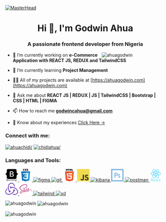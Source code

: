 [![MasterHead](https://www.digitalsolutionservices.com/img/services/website1.gif)](https://ahuagodwin.com)
<h1 align="center">Hi 👋, I'm Godwin Ahua</h1>
<h3 align="center">A passionate frontend developer from Nigeria</h3>

<img align="right" width="200" src="https://miro.medium.com/max/1360/0*7Q3yvSIv_t0ioJ-Z.gif" alt="ahuagodwin" />


- 🔭 I’m currently working on **e-Commerce Application with REACT JS, REDUX and TailwindCSS**

- 🌱 I’m currently learning **Project Management**

- 👨‍💻 All of my projects are available at [https://ahuagodwin.com](https://ahuagodwin.com)

- 💬 Ask me about **REACT JS | REDUX | JS | TailwindCSS | Bootstrap | CSS | HTML | FIGMA**

- 📫 How to reach me **godwincahua@gmail.com**

- 📄 Know about my experiences [Click Here -> ](mailto:godwincahua@gmail.com)

<h3 align="left">Connect with me:</h3>
<p align="left">
<a href="https://linkedin.com/in/ahuachidi/" target="blank"><img align="center" src="https://raw.githubusercontent.com/rahuldkjain/github-profile-readme-generator/master/src/images/icons/Social/linked-in-alt.svg" alt="ahuachidi/" height="30" width="40" /></a>
<a href="https://fb.com/chidiahua/" target="blank"><img align="center" src="https://raw.githubusercontent.com/rahuldkjain/github-profile-readme-generator/master/src/images/icons/Social/facebook.svg" alt="chidiahua/" height="30" width="40" /></a>
</p>

<h3 align="left">Languages and Tools:</h3>
<p align="left"> <a href="https://getbootstrap.com" target="_blank" rel="noreferrer"> <img src="https://raw.githubusercontent.com/devicons/devicon/master/icons/bootstrap/bootstrap-plain-wordmark.svg" alt="bootstrap" width="40" height="40"/> </a>  <a href="https://www.w3schools.com/css/" target="_blank" rel="noreferrer"> <img src="https://raw.githubusercontent.com/devicons/devicon/master/icons/css3/css3-original-wordmark.svg" alt="css3" width="40" height="40"/> </a> <a href="https://www.figma.com/" target="_blank" rel="noreferrer"> <img src="https://www.vectorlogo.zone/logos/figma/figma-icon.svg" alt="figma" width="40" height="40"/> </a> <a href="https://git-scm.com/" target="_blank" rel="noreferrer"> <img src="https://www.vectorlogo.zone/logos/git-scm/git-scm-icon.svg" alt="git" width="40" height="40"/> </a> <a href="https://www.w3.org/html/" target="_blank" rel="noreferrer"> <img src="https://raw.githubusercontent.com/devicons/devicon/master/icons/html5/html5-original-wordmark.svg" alt="html5" width="40" height="40"/> </a> <a href="https://developer.mozilla.org/en-US/docs/Web/JavaScript" target="_blank" rel="noreferrer"> <img src="https://raw.githubusercontent.com/devicons/devicon/master/icons/javascript/javascript-original.svg" alt="javascript" width="40" height="40"/> </a> <a href="https://www.elastic.co/kibana" target="_blank" rel="noreferrer"> <img src="https://www.vectorlogo.zone/logos/elasticco_kibana/elasticco_kibana-icon.svg" alt="kibana" width="40" height="40"/> </a> <a href="https://www.photoshop.com/en" target="_blank" rel="noreferrer"> <img src="https://raw.githubusercontent.com/devicons/devicon/master/icons/photoshop/photoshop-line.svg" alt="photoshop" width="40" height="40"/> </a> <a href="https://postman.com" target="_blank" rel="noreferrer"> <img src="https://www.vectorlogo.zone/logos/getpostman/getpostman-icon.svg" alt="postman" width="40" height="40"/> </a> <a href="https://reactjs.org/" target="_blank" rel="noreferrer"> <img src="https://raw.githubusercontent.com/devicons/devicon/master/icons/react/react-original-wordmark.svg" alt="react" width="40" height="40"/> </a> <a href="https://redux.js.org" target="_blank" rel="noreferrer"> <img src="https://raw.githubusercontent.com/devicons/devicon/master/icons/redux/redux-original.svg" alt="redux" width="40" height="40"/> </a> <a href="https://sass-lang.com" target="_blank" rel="noreferrer"> <img src="https://raw.githubusercontent.com/devicons/devicon/master/icons/sass/sass-original.svg" alt="sass" width="40" height="40"/> </a> <a href="https://tailwindcss.com/" target="_blank" rel="noreferrer"> <img src="https://www.vectorlogo.zone/logos/tailwindcss/tailwindcss-icon.svg" alt="tailwind" width="40" height="40"/> </a> <a href="https://www.adobe.com/products/xd.html" target="_blank" rel="noreferrer"> <img src="https://cdn.worldvectorlogo.com/logos/adobe-xd.svg" alt="xd" width="40" height="40"/> </a> </p>

<p><img align="left" src="https://github-readme-stats.vercel.app/api/top-langs?username=ahuagodwin&show_icons=true&locale=en&layout=compact" alt="ahuagodwin" /></p>

<p>&nbsp;<img align="center" src="https://github-readme-stats.vercel.app/api?username=ahuagodwin&show_icons=true&locale=en" alt="ahuagodwin" /></p>

<p><img align="center" src="https://github-readme-streak-stats.herokuapp.com/?user=ahuagodwin&" alt="ahuagodwin" /></p>

